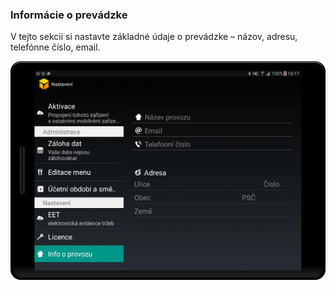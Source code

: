 ### Informácie o prevádzke

V tejto sekcii si nastavte základné údaje o prevádzke – názov, adresu, telefónne číslo, email.

![](/assets/o_provozu.png)

